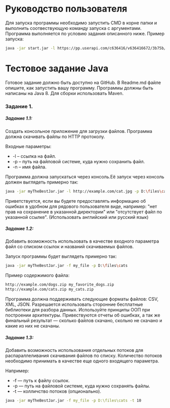 # Руководство пользователя
Для запуска программы необходимо запустить CMD в корне папки и выполнить соотвествующую команду запуска с аргументами. Программа выполняется по условию задания описанного ниже. 
Пример запуска:
```sh
java -jar start.jar -l https://pp.userapi.com/c636416/v636416672/3b75b/37H7X1Rngj0.jpg -p D:\ -n first.jpg
```
# Тестовое задание Java

Готовое задание должно быть доступно на GitHub. В Readme.md файле опишите, как запустить вашу программу.
Программы должны быть написаны на Java 8. Для сборки использовать Maven.

### Задание 1.
##### Задание 1.1:
Создать консольное приложение для загрузки файлов. Программа должна скачивать файлы по HTTP протоколу.

Входные параметры:
 - -l – ссылка на файл.
 - -p – путь на файловой системе, куда нужно сохранить файл.
 - -n – имя файла.

Программа должна запускаться через консоль.Её запуск через консоль должен выглядеть примерно так:
```sh
java -jar myTheBestJar.jar -l http://example.com/cat.jpg -p D:\files\cats -n black_cat.jpg
```
Приветствуется, если вы будете предоставлять информацию об ошибках в удобном для рядового пользователя виде, например: "нет прав на сохранение в указанной директории" или "отсутствует файл по указанной ссылке". (Использовать английский или русский язык)

##### Задание 1.2:
Добавить возможность использовать в качестве входного параметра файл со списком ссылок и названий скачиваемых файлов.

Запуск программы будет выглядеть примерно так:
```sh
java -jar myTheBestJar.jar -f my_file -p D:\files\cats
```
Пример содержимого файла:
```sh
http://example.com/dogs.zip my_favorite_dogs.zip
http://example.com/cats.zip my_cats.zip
```
Программа должна поддерживать следующие форматы файлов: CSV, XML, JSON.
Разрешается использовать сторонние бесплатные библиотеки для разбора данных.
Используйте принципы ООП при построении архитектуры.
Привествуются отчеты об ошибках, а так же финальный результат — сколько файлов скачано, скольно не скачано и какие из них не скачаны.

##### Задание 1.3:
Добавить возможность использования отдельных потоков для распараллеливания скачивания файлов по списку. Количество потоков необходимо принимать в качестве еще одного входящего параметра.

Например:
 - -f — путь к файлу ссылок.
 - -p — путь на файловой системе, куда нужно сохранять файлы.
 - -t — колличство потоков (опционально).
```sh
java -jar myTheBestJar.jar -f my_file -p D:\files\cats -t 10
```

